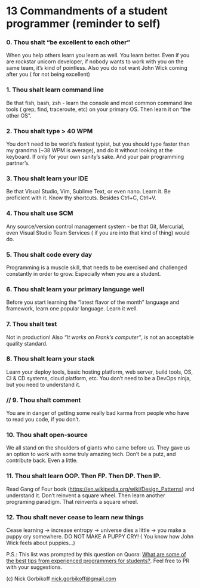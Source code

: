 
# 13 Commandments of a student programmer (reminder to self) 

### 0. Thou shalt “be excellent to each other”

When you help others learn you learn as well. You learn better. Even if you are rockstar unicorn developer, if nobody wants to work with you on the same team, it’s kind of pointless. Also you do not want John Wick coming after you ( for not being excellent)

### 1. Thou shalt learn command line

Be that fish, bash, zsh - learn the console and most common command line tools ( grep, find, traceroute, etc) on your primary OS. Then learn it on “the other OS”.

### 2. Thou shalt type > 40 WPM

You don’t need to be world’s fastest typist, but you should type faster than my grandma (~38 WPM is average), and do it without looking at the keyboard. If only for your own sanity’s sake. And your pair programming partner’s.

### 3. Thou shalt learn your IDE

Be that Visual Studio, Vim, Sublime Text, or even nano. Learn it. Be proficient with it. Know thy shortcuts. Besides Ctrl+C, Ctrl+V.

### 4. Thou shalt use SCM

Any source/version control management system - be that Git, Mercurial, even Visual Studio Team Services ( if you are into that kind of thing) would do.

### 5. Thou shalt code every day

Programming is a muscle skill, that needs to be exercised and challenged constantly in order to grow. Especially when you are a student.

### 6. Thou shalt learn your primary language well

Before you start learning the “latest flavor of the month” language and framework, learn one popular language. Learn it well.

### 7. Thou shalt test

Not in production! Also *“It works on Frank’s computer”*, is not an acceptable quality standard.

### 8. Thou shalt learn your stack

Learn your deploy tools, basic hosting platform, web server, build tools, OS, CI & CD systems, cloud platform, etc. You don’t need to be a DevOps ninja, but you need to understand it.

### // 9. Thou shalt comment

You are in danger of getting some really bad karma from people who have to read you code, if you don’t.

### 10. Thou shalt open-source

We all stand on the shoulders of giants who came before us. They gave us an option to work with some truly amazing tech. Don’t be a putz, and contribute back. Even a little.

### 11. Thou shalt learn OOP. Then FP. Then DP. Then IP.

Read Gang of Four book (https://en.wikipedia.org/wiki/Design_Patterns) and understand it. Don’t reinvent a square wheel. Then learn another programing paradigm. That reinvents a square wheel.

### 12. Thou shalt never cease to learn new things

Cease learning -> increase entropy -> universe dies a little -> you make a puppy cry somewhere. DO NOT MAKE A PUPPY CRY! ( You know how John Wick feels about puppies…)


P.S.:
This list was prompted by this question on Quora: [What are some of the best tips from experienced programmers for students?](http://qr.ae/TU1RAM).
Feel free to PR with your suggestions. 

(c) Nick Gorbikoff nick.gorbikoff@gmail.com
